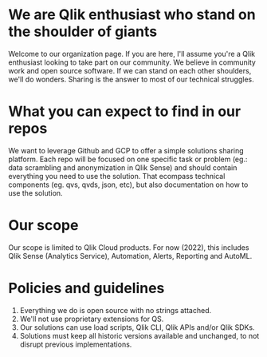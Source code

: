 # We are Qlik enthusiast who stand on the shoulder of giants

Welcome to our organization page. If you are here, I'll assume you're a Qlik enthusiast looking to take part on our community. We believe in community work and open source software. If we can stand on each other shoulders, we'll do wonders. Sharing is the answer to most of our technical struggles.

# What you can expect to find in our repos

We want to leverage Github and GCP to offer a simple solutions sharing platform. Each repo will be focused on one specific task or problem (eg.: data scrambling and anonymization in Qlik Sense) and should contain everything you need to use the solution. That ecompass technical components (eg. qvs, qvds, json, etc), but also documentation on how to use the solution.

# Our scope

Our scope is limited to Qlik Cloud products. For now (2022), this includes Qlik Sense (Analytics Service), Automation, Alerts, Reporting and AutoML.

# Policies and guidelines
1. Everything we do is open source with no strings attached.
2. We'll not use proprietary extensions for QS.
3. Our solutions can use load scripts, Qlik CLI, Qlik APIs and/or Qlik SDKs.
4. Solutions must keep all historic versions available and unchanged, to not disrupt previous implementations.
